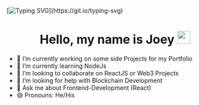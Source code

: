 [![Typing SVG](https://readme-typing-svg.herokuapp.com?size=24&width=600&color=%23B10000&lines=Welcome+To+JoeyPel's+GitHub+Profile!)](https://git.io/typing-svg)

<h1 align="center"> Hello, my name is Joey <img src="https://raw.githubusercontent.com/MartinHeinz/MartinHeinz/master/wave.gif" width="30px"></h1>

- 🔭 I’m currently working on some side Projects for my Portfolio
- 🌱 I’m currently learning NodeJs
- 👯 I’m looking to collaborate on ReactJS or Web3 Projects
- 🤔 I’m looking for help with Blockchain Development
- 💬 Ask me about Frontend-Development (React)
- 😄 Pronouns: He/His
